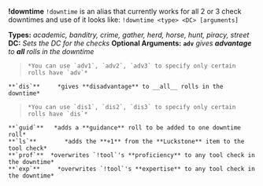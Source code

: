 __**!downtime**__
`!downtime` is an alias that currently works for all 2 or 3 check downtimes and use of it looks like: `!downtime <type> <DC> [arguments]` 

__Types:__ *academic, banditry, crime, gather, herd, horse, hunt, piracy, street*
__DC:__ *Sets the DC for the checks*
__Optional Arguments:__
    **`adv`**     *gives **advantage** to __all__ rolls in the downtime*
>     *You can use `adv1`, `adv2`, `adv3` to specify only certain rolls have `adv`*
    **`dis`**     *gives **disadvantage** to __all__ rolls in the downtime*
>     *You can use `dis1`, `dis2`, `dis3` to specify only certain rolls have `dis`*
    **`guid`**   *adds a **guidance** roll to be added to one downtime roll*
    **`ls`**        *adds the **+1** from the **Luckstone** item to the tool check*
    **`prof`**  *overwrites `!tool`'s **proficiency** to any tool check in the downtime*
    **`exp`**     *overwrites `!tool`'s **expertise** to any tool check in the downtime*
